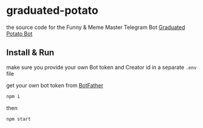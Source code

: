 # graduated-potato

the source code for the Funny & Meme Master Telegram Bot [Graduated Potato Bot](https://t.me/graduated_potato_bot)


## Install & Run

make sure you provide your own Bot token and Creator id in a separate `.env` file

get your own bot token from [BotFather](https://t.me/BotFather)


```bash
npm i
```
then
```bash
npm start
```